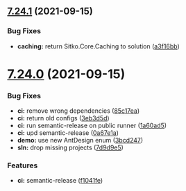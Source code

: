 ## [7.24.1](https://github.com/sitkoru/Sitko.Core/compare/7.24.0...7.24.1) (2021-09-15)


### Bug Fixes

* **caching:** return Sitko.Core.Caching to solution ([a3f16bb](https://github.com/sitkoru/Sitko.Core/commit/a3f16bb56f5dc7cc905c073fd8c7abeb5fdde7ce))

# [7.24.0](https://github.com/sitkoru/Sitko.Core/compare/7.23.0...7.24.0) (2021-09-15)


### Bug Fixes

* **ci:** remove wrong dependencies ([85c17ea](https://github.com/sitkoru/Sitko.Core/commit/85c17ea48cd875cbb86a320dc505e28ad4f6c45e))
* **ci:** return old configs ([3eb3d5d](https://github.com/sitkoru/Sitko.Core/commit/3eb3d5dd374eb0cae20e38af27bcbdc94e029d44))
* **ci:** run semantic-release on public runner ([1a60ad5](https://github.com/sitkoru/Sitko.Core/commit/1a60ad52ee173798da85060ee823f55c78ae8dbf))
* **ci:** upd semantic-release ([0a67e1a](https://github.com/sitkoru/Sitko.Core/commit/0a67e1a679f0f364df00f4cb6a4362b29a081626))
* **demo:** use new AntDesign enum ([3bcd247](https://github.com/sitkoru/Sitko.Core/commit/3bcd24786a3c998d2683f5bf7e5cad4318830ae0))
* **sln:** drop missing projects ([7d9d9e5](https://github.com/sitkoru/Sitko.Core/commit/7d9d9e523d4d5060b52a1a2cb62d89ceb77eedac))


### Features

* **ci:** semantic-release ([f1041fe](https://github.com/sitkoru/Sitko.Core/commit/f1041fe4fa79212e5c82b764ac16fa5b25455930))
